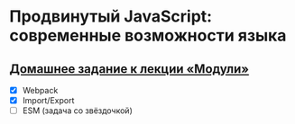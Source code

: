 # Продвинутый JavaScript: современные возможности языка
## [Домашнее задание к лекции «Модули»](https://github.com/TomSG03/ajs-homeworks/tree/master/modules)
- [x] Webpack
- [x] Import/Export
- [ ] ESM (задача со звёздочкой)
